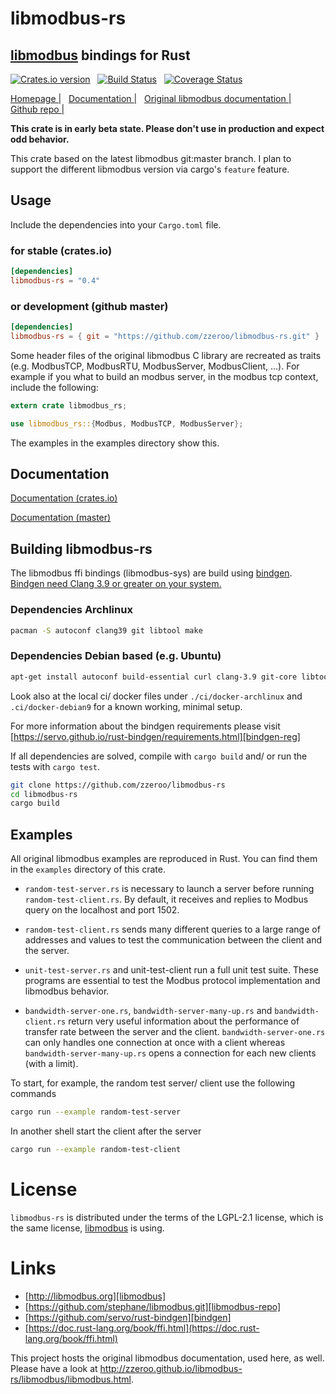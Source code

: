# libmodbus-rs
## [libmodbus](http://libmodbus.org/) bindings for Rust &nbsp;
[![Crates.io version](https://img.shields.io/crates/v/libmodbus-rs.svg)](https://crates.io/crates/libmodbus-rs) &nbsp;
[![Build Status](https://travis-ci.org/zzeroo/libmodbus-rs.svg?branch=master)](https://travis-ci.org/zzeroo/libmodbus-rs) &nbsp;
[![Coverage Status](https://coveralls.io/repos/github/zzeroo/libmodbus-rs/badge.svg?branch=master)](https://coveralls.io/github/zzeroo/libmodbus-rs?branch=master)

[Homepage |][homepage] &nbsp;
[Documentation |][doc] &nbsp;
[Original libmodbus documentation |][libmodbus-doc] &nbsp;
[Github repo |][repo]

**This crate is in early beta state. Please don't use in production and expect odd behavior.**

This crate based on the latest libmodbus git:master branch. I plan to support the different libmodbus version via cargo's `feature` feature.

## Usage

Include the dependencies into your `Cargo.toml` file.

### for stable (crates.io)

```toml
[dependencies]
libmodbus-rs = "0.4"
```

### or development (github master)

```toml
[dependencies]
libmodbus-rs = { git = "https://github.com/zzeroo/libmodbus-rs.git" }
```

Some header files of the original libmodbus C library are recreated as traits (e.g. ModbusTCP, ModbusRTU, ModbusServer, ModbusClient, ...).
For example if you what to build an modbus server, in the modbus tcp context, include the following:

```rust
extern crate libmodbus_rs;

use libmodbus_rs::{Modbus, ModbusTCP, ModbusServer};
```

The examples in the examples directory show this.

## Documentation

[Documentation (crates.io)][doc]

[Documentation (master)][doc-master]

## Building libmodbus-rs

The libmodbus ffi bindings (libmodbus-sys) are build using [bindgen][bindgen]. [Bindgen need Clang 3.9 or greater on your system.][bindgen-reg]

### Dependencies Archlinux

```sh
pacman -S autoconf clang39 git libtool make
```

### Dependencies Debian based (e.g. Ubuntu)

```sh
apt-get install autoconf build-essential curl clang-3.9 git-core libtool
```

Look also at the local ci/ docker files under `./ci/docker-archlinux` and `.ci/docker-debian9` for a known working, minimal setup.

For more information about the bindgen requirements please visit [https://servo.github.io/rust-bindgen/requirements.html][bindgen-reg]

If all dependencies are solved, compile with `cargo build` and/ or run the tests with `cargo test`.

```sh
git clone https://github.com/zzeroo/libmodbus-rs
cd libmodbus-rs
cargo build
```


## Examples

All original libmodbus examples are reproduced in Rust. You can find them in the
`examples` directory of this crate.

* `random-test-server.rs` is necessary to launch a server before running `random-test-client.rs`. By default, it receives and replies to Modbus query on the localhost and port 1502.

* `random-test-client.rs` sends many different queries to a large range of addresses and values to test the communication between the client and the server.

* `unit-test-server.rs` and unit-test-client run a full unit test suite. These programs are essential to test the Modbus protocol implementation and libmodbus behavior.

* `bandwidth-server-one.rs`, `bandwidth-server-many-up.rs` and `bandwidth-client.rs` return very useful information about the performance of transfer rate between the server and the client. `bandwidth-server-one.rs` can only handles one connection at once with a client whereas `bandwidth-server-many-up.rs` opens a connection for each new clients (with a limit).

To start, for example, the random test server/ client use the following commands

```sh
cargo run --example random-test-server
```

In another shell start the client after the server
```sh
cargo run --example random-test-client
```


# License

`libmodbus-rs` is distributed under the terms of the LGPL-2.1 license, which is the same license, [libmodbus](http://libmodbus.org/) is using.


# Links

* [http://libmodbus.org][libmodbus]
* [https://github.com/stephane/libmodbus.git][libmodbus-repo]
* [https://github.com/servo/rust-bindgen][bindgen]
* [https://doc.rust-lang.org/book/ffi.html](https://doc.rust-lang.org/book/ffi.html)

This project hosts the original libmodbus documentation, used here, as well. Please have a look at http://zzeroo.github.io/libmodbus-rs/libmodbus/libmodbus.html.

[homepage]: http://zzeroo.github.io/libmodbus-rs
[repo]: https://github.com/zzeroo/libmodbus-rs
[doc]: https://docs.rs/crate/libmodbus-rs
[doc-master]: http://zzeroo.github.io/libmodbus-rs/libmodbus_rs/index.html
[libmodbus]: http://libmodbus.org
[libmodbus-repo]: https://github.com/stephane/libmodbus.git
[libmodbus-doc]: http://zzeroo.github.io/libmodbus-rs/libmodbus/libmodbus.html
[bindgen]: https://github.com/servo/rust-bindgen
[bindgen-reg]: https://servo.github.io/rust-bindgen/requirements.html
